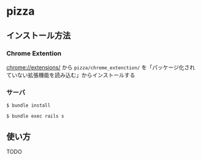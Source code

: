 # pizza

## インストール方法
### Chrome Extention
[chrome://extensions/](chrome://extensions/) から `pizza/chrome_extenction/` を「パッケージ化されていない拡張機能を読み込む」からインストールする

### サーバ
```
$ bundle install
```
```
$ bundle exec rails s
```


## 使い方
TODO
